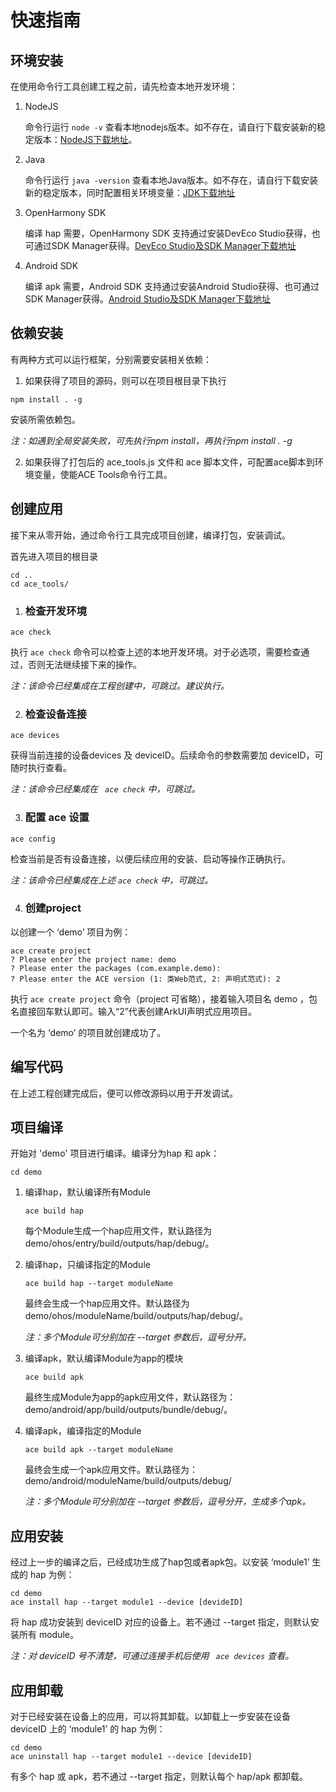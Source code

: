 # 快速指南

## 环境安装

在使用命令行工具创建工程之前，请先检查本地开发环境：

1. NodeJS

   命令行运行 `node -v` 查看本地nodejs版本。如不存在，请自行下载安装新的稳定版本：[NodeJS下载地址](https://nodejs.org/en/download/)。

2. Java

   命令行运行 `java -version` 查看本地Java版本。如不存在，请自行下载安装新的稳定版本，同时配置相关环境变量：[JDK下载地址](https://www.oracle.com/java/technologies/javase-downloads.html)

3. OpenHarmony SDK

   编译 hap 需要，OpenHarmony SDK 支持通过安装DevEco Studio获得，也可通过SDK Manager获得。[DevEco Studio及SDK Manager下载地址](https://developer.harmonyos.com/cn/develop/deveco-studio)

4. Android SDK

   编译 apk 需要，Android SDK 支持通过安装Android Studio获得、也可通过SDK Manager获得。[Android Studio及SDK Manager下载地址](https://developer.android.com/studio)

## 依赖安装

有两种方式可以运行框架，分别需要安装相关依赖：

1. 如果获得了项目的源码，则可以在项目根目录下执行

```
npm install . -g
```

安装所需依赖包。

*注：如遇到全局安装失败，可先执行npm install，再执行npm install . -g*

2. 如果获得了打包后的 ace_tools.js 文件和 ace 脚本文件，可配置ace脚本到环境变量，使能ACE Tools命令行工具。

## 创建应用

接下来从零开始，通过命令行工具完成项目创建，编译打包，安装调试。

首先进入项目的根目录

```
cd ..
cd ace_tools/
```
1. ### 检查开发环境

```
ace check
```

执行 `ace check` 命令可以检查上述的本地开发环境。对于必选项，需要检查通过，否则无法继续接下来的操作。

*注：该命令已经集成在工程创建中，可跳过。建议执行。*

2. ### 检查设备连接

```
ace devices
```

获得当前连接的设备devices 及 deviceID。后续命令的参数需要加 deviceID，可随时执行查看。

*注：该命令已经集成在 ` ace check` 中，可跳过。*

3. ### 配置 ace 设置

```
ace config
```

检查当前是否有设备连接，以便后续应用的安装、启动等操作正确执行。

*注：该命令已经集成在上述 `ace check` 中，可跳过。*

4. ### 创建project

以创建一个 ‘demo’  项目为例：

```
ace create project
? Please enter the project name: demo
? Please enter the packages (com.example.demo):
? Please enter the ACE version (1: 类Web范式, 2: 声明式范式): 2
```

执行 `ace create project` 命令（project 可省略），接着输入项目名 demo ，包名直接回车默认即可。输入“2”代表创建ArkUI声明式应用项目。

一个名为 ‘demo’ 的项目就创建成功了。

## 编写代码

在上述工程创建完成后，便可以修改源码以用于开发调试。

## 项目编译

开始对 'demo' 项目进行编译。编译分为hap 和 apk：

```
cd demo
```

1. 编译hap，默认编译所有Module

   ```
   ace build hap
   ```

   每个Module生成一个hap应用文件，默认路径为 demo/ohos/entry/build/outputs/hap/debug/。

2. 编译hap，只编译指定的Module

   ```
   ace build hap --target moduleName
   ```

   最终会生成一个hap应用文件。默认路径为 demo/ohos/moduleName/build/outputs/hap/debug/。

   *注：多个Module可分别加在 --target 参数后，逗号分开。*

3. 编译apk，默认编译Module为app的模块

   ```
   ace build apk
   ```

   最终生成Module为app的apk应用文件，默认路径为：demo/android/app/build/outputs/bundle/debug/。

4. 编译apk，编译指定的Module

   ```
   ace build apk --target moduleName
   ```

   最终会生成一个apk应用文件。默认路径为：demo/android/moduleName/build/outputs/debug/

   *注：多个Module可分别加在 --target 参数后，逗号分开，生成多个apk。*

## 应用安装

经过上一步的编译之后，已经成功生成了hap包或者apk包。以安装 ‘module1’ 生成的 hap 为例：

```
cd demo
ace install hap --target module1 --device [devideID]
```

将 hap 成功安装到 deviceID 对应的设备上。若不通过 --target 指定，则默认安装所有 module。

*注：对 deviceID 号不清楚，可通过连接手机后使用 ` ace devices` 查看。*

## 应用卸载

对于已经安装在设备上的应用，可以将其卸载。以卸载上一步安装在设备 deviceID 上的 ‘module1’ 的 hap 为例：

```
cd demo
ace uninstall hap --target module1 --device [devideID]
```

有多个 hap 或 apk，若不通过 --target 指定，则默认每个 hap/apk 都卸载。
